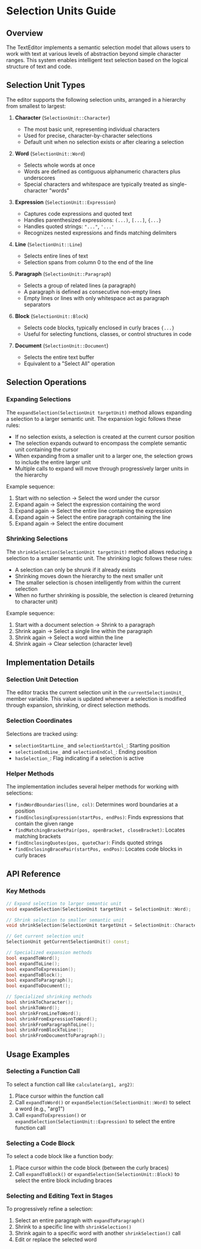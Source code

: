 # Selection Units Guide

## Overview

The TextEditor implements a semantic selection model that allows users to work with text at various levels of abstraction beyond simple character ranges. This system enables intelligent text selection based on the logical structure of text and code.

## Selection Unit Types

The editor supports the following selection units, arranged in a hierarchy from smallest to largest:

1. **Character** (`SelectionUnit::Character`)
   - The most basic unit, representing individual characters
   - Used for precise, character-by-character selections
   - Default unit when no selection exists or after clearing a selection

2. **Word** (`SelectionUnit::Word`)
   - Selects whole words at once
   - Words are defined as contiguous alphanumeric characters plus underscores
   - Special characters and whitespace are typically treated as single-character "words"

3. **Expression** (`SelectionUnit::Expression`)
   - Captures code expressions and quoted text
   - Handles parenthesized expressions: `(...)`, `[...]`, `{...}`
   - Handles quoted strings: `"..."`, `'...'`
   - Recognizes nested expressions and finds matching delimiters

4. **Line** (`SelectionUnit::Line`)
   - Selects entire lines of text
   - Selection spans from column 0 to the end of the line

5. **Paragraph** (`SelectionUnit::Paragraph`)
   - Selects a group of related lines (a paragraph)
   - A paragraph is defined as consecutive non-empty lines
   - Empty lines or lines with only whitespace act as paragraph separators

6. **Block** (`SelectionUnit::Block`)
   - Selects code blocks, typically enclosed in curly braces `{...}`
   - Useful for selecting functions, classes, or control structures in code

7. **Document** (`SelectionUnit::Document`)
   - Selects the entire text buffer
   - Equivalent to a "Select All" operation

## Selection Operations

### Expanding Selections

The `expandSelection(SelectionUnit targetUnit)` method allows expanding a selection to a larger semantic unit. The expansion logic follows these rules:

- If no selection exists, a selection is created at the current cursor position
- The selection expands outward to encompass the complete semantic unit containing the cursor
- When expanding from a smaller unit to a larger one, the selection grows to include the entire larger unit
- Multiple calls to expand will move through progressively larger units in the hierarchy

Example sequence:
1. Start with no selection → Select the word under the cursor
2. Expand again → Select the expression containing the word
3. Expand again → Select the entire line containing the expression
4. Expand again → Select the entire paragraph containing the line
5. Expand again → Select the entire document

### Shrinking Selections

The `shrinkSelection(SelectionUnit targetUnit)` method allows reducing a selection to a smaller semantic unit. The shrinking logic follows these rules:

- A selection can only be shrunk if it already exists
- Shrinking moves down the hierarchy to the next smaller unit
- The smaller selection is chosen intelligently from within the current selection
- When no further shrinking is possible, the selection is cleared (returning to character unit)

Example sequence:
1. Start with a document selection → Shrink to a paragraph
2. Shrink again → Select a single line within the paragraph
3. Shrink again → Select a word within the line
4. Shrink again → Clear selection (character level)

## Implementation Details

### Selection Unit Detection

The editor tracks the current selection unit in the `currentSelectionUnit_` member variable. This value is updated whenever a selection is modified through expansion, shrinking, or direct selection methods.

### Selection Coordinates

Selections are tracked using:
- `selectionStartLine_` and `selectionStartCol_`: Starting position
- `selectionEndLine_` and `selectionEndCol_`: Ending position
- `hasSelection_`: Flag indicating if a selection is active

### Helper Methods

The implementation includes several helper methods for working with selections:

- `findWordBoundaries(line, col)`: Determines word boundaries at a position
- `findEnclosingExpression(startPos, endPos)`: Finds expressions that contain the given range
- `findMatchingBracketPair(pos, openBracket, closeBracket)`: Locates matching brackets
- `findEnclosingQuotes(pos, quoteChar)`: Finds quoted strings
- `findEnclosingBracePair(startPos, endPos)`: Locates code blocks in curly braces

## API Reference

### Key Methods

```cpp
// Expand selection to larger semantic unit
void expandSelection(SelectionUnit targetUnit = SelectionUnit::Word);

// Shrink selection to smaller semantic unit
void shrinkSelection(SelectionUnit targetUnit = SelectionUnit::Character);

// Get current selection unit
SelectionUnit getCurrentSelectionUnit() const;

// Specialized expansion methods
bool expandToWord();
bool expandToLine();
bool expandToExpression();
bool expandToBlock();
bool expandToParagraph();
bool expandToDocument();

// Specialized shrinking methods
bool shrinkToCharacter();
bool shrinkToWord();
bool shrinkFromLineToWord();
bool shrinkFromExpressionToWord();
bool shrinkFromParagraphToLine();
bool shrinkFromBlockToLine();
bool shrinkFromDocumentToParagraph();
```

## Usage Examples

### Selecting a Function Call

To select a function call like `calculate(arg1, arg2)`:

1. Place cursor within the function call
2. Call `expandToWord()` or `expandSelection(SelectionUnit::Word)` to select a word (e.g., "arg1")
3. Call `expandToExpression()` or `expandSelection(SelectionUnit::Expression)` to select the entire function call

### Selecting a Code Block

To select a code block like a function body:

1. Place cursor within the code block (between the curly braces)
2. Call `expandToBlock()` or `expandSelection(SelectionUnit::Block)` to select the entire block including braces

### Selecting and Editing Text in Stages

To progressively refine a selection:

1. Select an entire paragraph with `expandToParagraph()`
2. Shrink to a specific line with `shrinkSelection()`
3. Shrink again to a specific word with another `shrinkSelection()` call
4. Edit or replace the selected word 